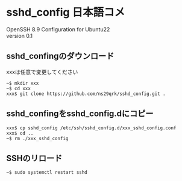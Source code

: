 # sshd_config 日本語コメ

OpenSSH 8.9 Configuration for Ubuntu22  
version 0.1

## sshd_confingのダウンロード

xxxは任意で変更してください

```Shell
~$ mkdir xxx
~$ cd xxx
xxx$ git clone https://github.com/ns29qrk/sshd_config.git .
```

## sshd_confingをsshd_config.dにコピー

```Shell
xxx$ cp sshd_config /etc/ssh/sshd_config.d/xxx_sshd_config.conf
xxx$ cd ..
~$ rm ./xxx_sshd_config
```

## SSHのリロード

```Shell
~$ sudo systemctl restart sshd
```

